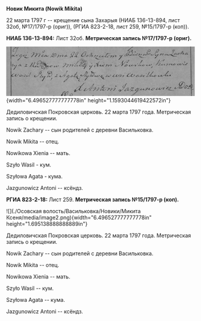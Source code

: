 **Новик Микита (Nowik Mikita)**

22 марта 1797 г -- крещение сына Захарыя (НИАБ 136-13-894, лист 32об,
№17/1797-р (ориг)), (РГИА 823-2-18, лист 259, №15/1797-р (коп)).

**НИАБ 136-13-894:** Лист 32об. **Метрическая запись №17/1797-р
(ориг).**

![](./media/3773d95c0dd1cbd11cf955f7327c15d7d5608ab7.png){width="6.496527777777778in"
height="1.1593044619422572in"}

Дедиловичская Покровская церковь. 22 марта 1797 года. Метрическая запись
о крещении.

Nowik Zachary -- сын родителей с деревни Васильковка.

Nowik Mikita -- отец.

Nowikowa Xienia -- мать.

Szyło Wasil - кум.

Szyłowa Agata - кума.

Jazgunowicz Antoni -- ксёндз.

**РГИА 823-2-18:** Лист 259. **Метрическая запись №15/1797-р (коп).**

![](./Осовская волость/Васильковка/Новики/Микита Ксеня/media/image2.png){width="6.496527777777778in"
height="1.695138888888889in"}

Дедиловичская Покровская церковь. 22 марта 1797 года. Метрическая запись
о крещении.

Nowik Zachary -- сын родителей с деревни Васильковка.

Nowik Mikita -- отец.

Nowikowa Xienia -- мать.

Szyło Wasil -- кум.

Szyłowa Agata -- кума.

Jazgunowicz Antoni -- ксёндз.
